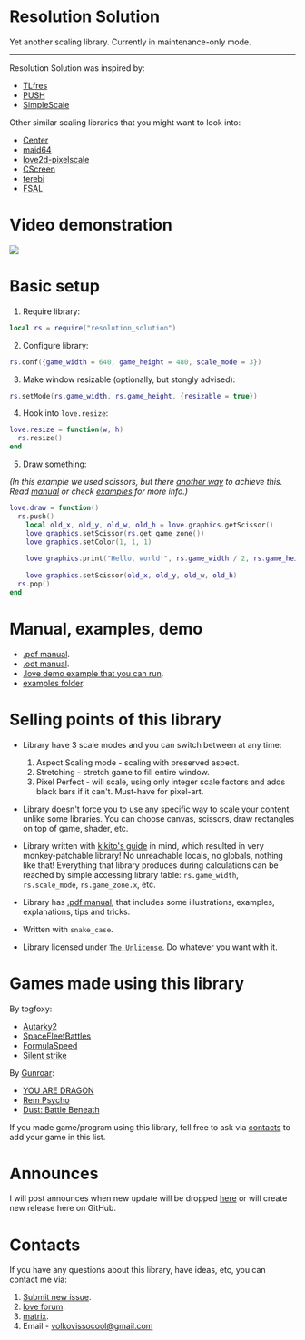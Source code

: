 
# Resolution Solution

Yet another scaling library. Currently in maintenance-only mode.

---

Resolution Solution was inspired by:

* [TLfres](https://love2d.org/wiki/TLfres)
* [PUSH](https://github.com/Ulydev/push)
* [SimpleScale](https://github.com/tomlum/simpleScale)

Other similar scaling libraries that you might want to look into:

* [Center](https://github.com/S-Walrus/center)
* [maid64](https://github.com/adekto/maid64)
* [love2d-pixelscale](https://github.com/DimitriBarronmore/love2d-pixelscale)
* [CScreen](https://github.com/CodeNMore/CScreen)
* [terebi](https://github.com/oniietzschan/terebi)
* [FSAL](https://sourceforge.net/projects/fsal/)

# Video demonstration

[![](https://markdown-videos-api.jorgenkh.no/youtube/cslfWOpetrc)](https://youtu.be/cslfWOpetrc)

# Basic setup
1. Require library:

```lua
local rs = require("resolution_solution")
```

2. Configure library:

```lua
rs.conf({game_width = 640, game_height = 480, scale_mode = 3})
```

3. Make window resizable (optionally, but stongly advised):

```lua
rs.setMode(rs.game_width, rs.game_height, {resizable = true})
```

4. Hook into `love.resize`:
 ```lua
love.resize = function(w, h)
   rs.resize()
end
``` 
5. Draw something:

_(In this example we used scissors, but there [another way](examples/basic_setup_with_canvas) to achieve this. Read [manual](resolution_solution_documentation.pdf) or check [examples](examples) for more info.)_
```lua
love.draw = function()
  rs.push()
    local old_x, old_y, old_w, old_h = love.graphics.getScissor()
    love.graphics.setScissor(rs.get_game_zone())
    love.graphics.setColor(1, 1, 1)
    
    love.graphics.print("Hello, world!", rs.game_width / 2, rs.game_height / 2)
    
    love.graphics.setScissor(old_x, old_y, old_w, old_h)
  rs.pop()
end
```

# Manual, examples, demo
* [.pdf manual](resolution_solution_documentation.pdf).
* [.odt manual](resolution_solution_documentation.odt).
* [.love demo example that you can run](demo.love).
* [examples folder](examples).

# Selling points of this library
* Library have 3 scale modes and you can switch between at any time:
  1. Aspect Scaling mode - scaling with preserved aspect.
  2. Stretching - stretch game to fill entire window.
  3. Pixel Perfect - will scale, using only integer scale factors and adds black bars if it can't. Must-have for pixel-art.

* Library doesn't force you to use any specific way to scale your content, unlike some libraries. You can choose canvas, scissors, draw rectangles on top of game, shader, etc.
* Library written with [kikito's guide](https://web.archive.org/web/20190406163041/http://kiki.to/blog/2014/03/30/a-guide-to-authoring-lua-modules/) in mind, which resulted in very monkey-patchable library! No unreachable locals, no globals, nothing like that! Everything that library produces during calculations can be reached by simple accessing library table: `rs.game_width`, `rs.scale_mode`, `rs.game_zone.x`, etc.
* Library has [.pdf manual](resolution_solution_documentation.pdf), that includes some illustrations, examples, explanations, tips and tricks.
* Written with `snake_case`.
* Library licensed under [`The Unlicense`](LICENSE). Do whatever you want with it.

# Games made using this library
By togfoxy:

* [Autarky2](https://github.com/togfoxy/Autarky2)
* [SpaceFleetBattles](https://github.com/togfoxy/SpaceFleetBattles)
* [FormulaSpeed](https://github.com/togfoxy/FormulaSpeed)
* [Silent strike](https://codeberg.org/togfox/SilentStrike)

By [Gunroar](https://hmmmgames.itch.io/):

* [YOU ARE DRAGON](https://hmmmgames.itch.io/dragon)
* [Rem Psycho](https://hmmmgames.itch.io/rem-psyche)
* [Dust: Battle Beneath](https://hmmmgames.itch.io/dust-bb)

If you made game/program using this library, fell free to ask via [contacts](#contacts) to add your game in this list.

# Announces
I will post announces when new update will be dropped [here](https://love2d.org/forums/viewtopic.php?t=92494) or will create new release here on GitHub.

# Contacts
If you have any questions about this library, have ideas, etc, you can contact me via:

1. [Submit new issue](https://github.com/Vovkiv/resolution_solution/issues/new).
2. [love forum](https://love2d.org/forums/memberlist.php?mode=viewprofile&u=169762).
3. [matrix](https://matrix.to/#/@vovkiv:matrix.org).
4. Email - volkovissocool@gmail.com
